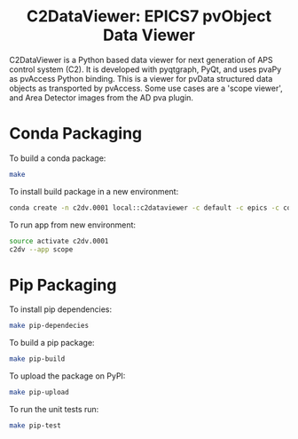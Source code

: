 
<p align="center">
  <h1 align="center">C2DataViewer: EPICS7 pvObject Data Viewer</h1>
</p>

C2DataViewer is a Python based data viewer for next generation of APS control system (C2).
It is developed with pyqtgraph, PyQt, and uses pvaPy as pvAccess Python binding.
This is a viewer for pvData structured data objects as transported by pvAccess. Some use cases are a 'scope viewer',
and Area Detector images from the AD pva plugin.

# Conda Packaging

To build a conda package:
```bash
make
```

To install build package in a new environment:
```bash
conda create -n c2dv.0001 local::c2dataviewer -c default -c epics -c conda-forge
```

To run app from new environment:
```bash
source activate c2dv.0001
c2dv --app scope
```

# Pip Packaging

To install pip dependencies:
```bash
make pip-dependecies
```

To build a pip package:
```bash
make pip-build
```

To upload the package on PyPI:
```bash
make pip-upload
```

To run the unit tests run:
```bash
make pip-test
```
